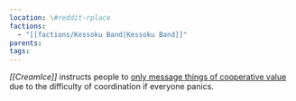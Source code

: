 ```yaml
---
location: \#reddit-rplace
factions:
  - "[[factions/Kessoku Band|Kessoku Band]]"
parents: 
tags: 
---
```

*[[CreamIce]]* instructs people to [only message things of cooperative value](discord://discord.com/channels/1093664259273130084/1131230952119615600/1131577837539840110) due to the difficulty of coordination if everyone panics.
